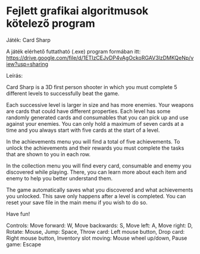 # Fejlett grafikai algoritmusok kötelező program

Játék: Card Sharp

A játék elérhető futtatható (.exe) program formában itt: https://drive.google.com/file/d/1ETIzCEJvDP4vAgOckoRGAV3lzDMKQeNp/view?usp=sharing

Leírás:

Card Sharp is a 3D first person shooter in which you must complete 5 different levels to successfully beat the game.

Each successive level is larger in size and has more enemies.
Your weapons are cards that could have different properties.
Each level has some randomly generated cards and consumables that you can pick up and use against your enemies.
You can only hold a maximum of seven cards at a time and you 
always start with five cards at the start of a level.

In the achievements menu you will find a total of five achievements.
To unlock the achievements and their rewards you must complete the tasks that are shown to you in each row.

In the collection menu you will find every card, consumable and enemy you discovered while playing.
There, you can learn more about each item and enemy to help you better understand them.

The game automatically saves what you discovered and what achievements you unlocked.
This save only happens after a level is completed.
You can reset your save file in the main menu if you wish to do so.

Have fun!

Controls:
Move forward: W, Move backwards: S, Move left: A, Move right: D, Rotate: Mouse, Jump: Space, 
Throw card: Left mouse button, Drop card: Right mouse button, 
Inventory slot moving: Mouse wheel up/down, Pause game: Escape
